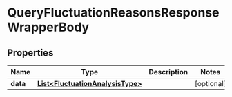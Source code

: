 

# QueryFluctuationReasonsResponseWrapperBody


## Properties

Name | Type | Description | Notes
------------ | ------------- | ------------- | -------------
**data** | [**List&lt;FluctuationAnalysisType&gt;**](FluctuationAnalysisType.md) |  |  [optional]



